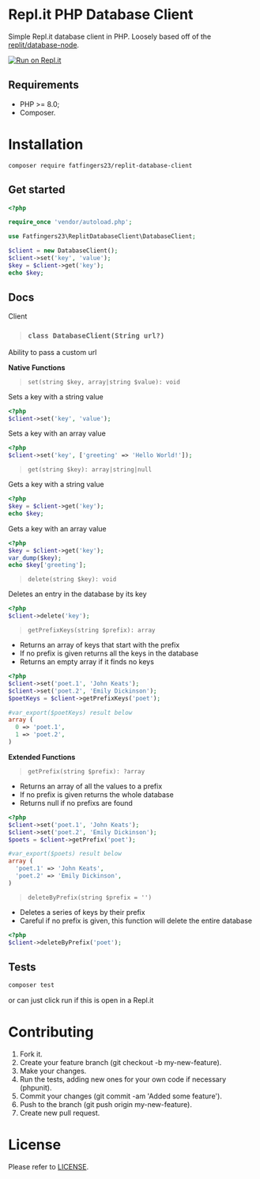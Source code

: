 Repl.it PHP Database Client
============


Simple Repl.it database client in PHP. Loosely based off of the [replit/database-node](https://github.com/replit/database-node).

[![Run on Repl.it](https://repl.it/badge/github/fatfingers23/Replit-Database-Client)](https://repl.it/github/fatfingers23/Replit-Database-Client)

Requirements
------------

* PHP >= 8.0;
* Composer.

Installation
============

`composer require fatfingers23/replit-database-client`

## Get started
```php
<?php

require_once 'vendor/autoload.php';

use Fatfingers23\ReplitDatabaseClient\DatabaseClient;

$client = new DatabaseClient();
$client->set('key', 'value');
$key = $client->get('key');
echo $key;
```
## Docs
Client
> ### `class DatabaseClient(String url?)`
Ability to pass a custom url

**Native Functions**

> `set(string $key, array|string $value): void`

Sets a key with a string value
```php
<?php
$client->set('key', 'value');
```

Sets a key with an array value
```php
<?php
$client->set('key', ['greeting' => 'Hello World!']);
```

> `get(string $key): array|string|null`
 
Gets a key with a string value
```php
<?php
$key = $client->get('key');
echo $key;
```

Gets a key with an array value
```php
<?php
$key = $client->get('key');
var_dump($key);
echo $key['greeting'];
```

> `delete(string $key): void`
 
Deletes an entry in the database by its key
```php
<?php
$client->delete('key');
```

> `getPrefixKeys(string $prefix): array`
* Returns an array of keys that start with the prefix
* If no prefix is given returns all the keys in the database
* Returns an empty array if it finds no keys 
```php
<?php
$client->set('poet.1', 'John Keats');
$client->set('poet.2', 'Emily Dickinson');
$poetKeys = $client->getPrefixKeys('poet');

#var_export($poetKeys) result below
array (
  0 => 'poet.1',
  1 => 'poet.2',
)
```

**Extended Functions**

> `getPrefix(string $prefix): ?array`
* Returns an array of all the values to a prefix
* If no prefix is given returns the whole database
* Returns null if no prefixs are found
```php
<?php
$client->set('poet.1', 'John Keats');
$client->set('poet.2', 'Emily Dickinson');
$poets = $client->getPrefix('poet');

#var_export($poets) result below
array (
  'poet.1' => 'John Keats',
  'poet.2' => 'Emily Dickinson',
)
```

> `deleteByPrefix(string $prefix = '')`
* Deletes a series of keys by their prefix
* Careful if no prefix is given, this function will delete the entire database
```php
<?php
$client->deleteByPrefix('poet');
```


## Tests
```sh
composer test
```
or can just click run if this is open in a Repl.it


Contributing
============

1. Fork it.
2. Create your feature branch (git checkout -b my-new-feature).
3. Make your changes.
4. Run the tests, adding new ones for your own code if necessary (phpunit).
5. Commit your changes (git commit -am 'Added some feature').
6. Push to the branch (git push origin my-new-feature).
7. Create new pull request.

License
=======

Please refer to [LICENSE](https://github.com/GinoPane/composer-package-template/blob/master/LICENSE).